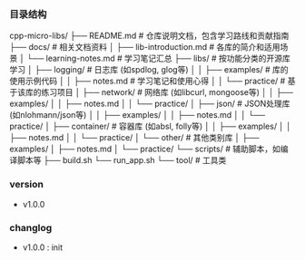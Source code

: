 ### 目录结构

cpp-micro-libs/
├── README.md                  # 仓库说明文档，包含学习路线和贡献指南
├── docs/                      # 相关文档资料
│   ├── lib-introduction.md    # 各库的简介和适用场景
│   └── learning-notes.md      # 学习笔记汇总
├── libs/                      # 按功能分类的开源库学习
│   ├── logging/               # 日志库 (如spdlog, glog等)
│   │   ├── examples/          # 库的使用示例代码
│   │   ├── notes.md           # 学习笔记和使用心得
│   │   └── practice/          # 基于该库的练习项目
│   ├── network/               # 网络库 (如libcurl, mongoose等)
│   │   ├── examples/
│   │   ├── notes.md
│   │   └── practice/
│   ├── json/                  # JSON处理库 (如nlohmann/json等)
│   │   ├── examples/
│   │   ├── notes.md
│   │   └── practice/
│   ├── container/             # 容器库 (如absl, folly等)
│   │   ├── examples/
│   │   ├── notes.md
│   │   └── practice/
│   └── other/                 # 其他类别库
│       ├── examples/
│       ├── notes.md
│       └── practice/
└── scripts/                   # 辅助脚本，如编译脚本等
    ├── build.sh
    └── run_app.sh
└── tool/                      # 工具类


### version
- v1.0.0


### changlog
- v1.0.0 : init